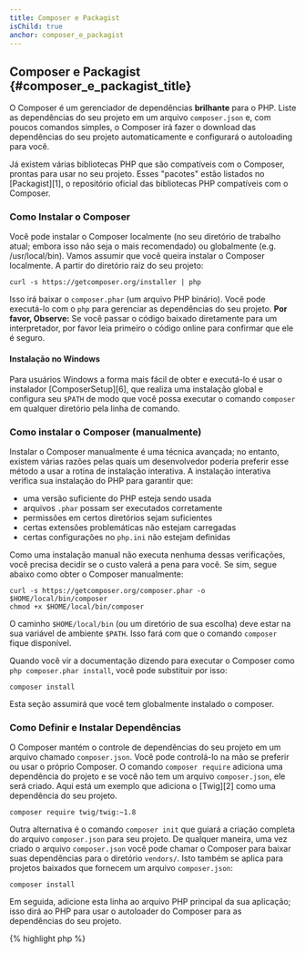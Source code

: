 ```yaml
---
title: Composer e Packagist
isChild: true
anchor: composer_e_packagist
---
```


## Composer e Packagist {#composer_e_packagist_title}

O Composer é um gerenciador de dependências **brilhante** para o PHP. Liste as dependências do seu projeto em um
arquivo `composer.json` e, com poucos comandos simples, o Composer irá fazer o download das dependências do seu
projeto automaticamente e configurará o autoloading para você.

Já existem várias bibliotecas PHP que são compatíveis com o Composer, prontas para usar no seu projeto. Esses "pacotes"
estão listados no [Packagist][1], o repositório oficial das bibliotecas PHP compatíveis com o Composer.

### Como Instalar o Composer

Você pode instalar o Composer localmente (no seu diretório de trabalho atual; embora isso não seja o mais recomendado)
ou globalmente (e.g. /usr/local/bin). Vamos assumir que você queira instalar o Composer localmente. A partir do
diretório raiz do seu projeto:

    curl -s https://getcomposer.org/installer | php

Isso irá baixar o `composer.phar` (um arquivo PHP binário). Você pode executá-lo com o `php` para gerenciar as
dependências do seu projeto. <strong>Por favor, Observe:</strong> Se você passar o código baixado diretamente para um
interpretador, por favor leia primeiro o código online para confirmar que ele é seguro.

#### Instalação no Windows
Para usuários Windows a forma mais fácil de obter e executá-lo é usar o instalador [ComposerSetup][6], que realiza uma instalação global e configura seu `$PATH` de modo que você possa executar o comando `composer` em qualquer diretório pela linha de comando. 

### Como instalar o Composer (manualmente)

Instalar o Composer manualmente é uma técnica avançada; no entanto, existem várias razões pelas quais um
desenvolvedor poderia preferir esse método a usar a rotina de instalação interativa. A instalação interativa verifica
sua instalação do PHP para garantir que:

- uma versão suficiente do PHP esteja sendo usada
- arquivos `.phar` possam ser executados corretamente
- permissões em certos diretórios sejam suficientes
- certas extensões problemáticas não estejam carregadas
- certas configurações no `php.ini` não estejam definidas

Como uma instalação manual não executa nenhuma dessas verificações, você precisa decidir se o custo valerá a pena
para você. Se sim, segue abaixo como obter o Composer manualmente:

    curl -s https://getcomposer.org/composer.phar -o $HOME/local/bin/composer
    chmod +x $HOME/local/bin/composer

O caminho `$HOME/local/bin` (ou um diretório de sua escolha) deve estar na sua variável de ambiente `$PATH`. Isso
fará com que o comando `composer` fique disponível.

Quando você vir a documentação dizendo para executar o Composer como `php composer.phar install`, você pode
substituir por isso:

    composer install

Esta seção assumirá que você tem globalmente instalado o composer.

### Como Definir e Instalar Dependências

O Composer mantém o controle de dependências do seu projeto em um arquivo chamado `composer.json`. Você pode
controlá-lo na mão se preferir ou usar o próprio Composer. O comando `composer require` adiciona uma dependência do
projeto e se você não tem um arquivo `composer.json`, ele será criado. Aqui está um exemplo que adiciona
o [Twig][2] como uma dependência do seu projeto.

    composer require twig/twig:~1.8

Outra alternativa é o comando `composer init` que guiará a criação completa do arquivo `composer.json` para
seu projeto. De qualquer maneira, uma vez criado o arquivo `composer.json` você pode chamar o Composer para baixar suas
dependências para o diretório `vendors/`. Isto também se aplica para projetos baixados que fornecem um arquivo
`composer.json`:

    composer install

Em seguida, adicione esta linha ao arquivo PHP principal da sua aplicação; isso dirá ao PHP para usar o autoloader do
Composer para as dependências do seu projeto.

{% highlight php %}
<?php
require 'vendor/autoload.php';
{% endhighlight %}

Agora você pode usar as dependências do seu projeto, e elas serão carregadas automaticamente sob demanda.

### Atualizando suas dependências

O Composer cria um arquivo chamado `composer.lock` que armazena a versão exata de cada pacote baixado quando você
executou `php composer.phar install`. Se você compartilhar seu projeto com outros desenvolvedores e o arquivo
`composer.lock` é parte da sua distribuição, quando executarem `php composer.phar install` eles receberão as mesmas
versões como você.
Para atualizar suas dependências, execute `php composer.phar update`.
Isso é muito útil quando você define as versões requiridas. Por exemplo, a versão requerida de ~1.8 significa "qualquer
versão mais recente que 1.8.0, mas menos recente do que 2.0.x-dev". Você também pode usar o curinga `*` como `1.8.*`. Agora
o comando `php composer.phar update` do Composer atualizará todas as suas dependências para a versão mais recente que
se encaixa às restrições definidas.

### Notificações de Atualização

Para receber notificações sobre novas versões você pode se inscrever no [VersionEye][3], um serviço web que pode
monitorar sua conta GitHub e BitBucket para arquivos `composer.json` e envia emails com as novas versões do pacote.

### Verificando suas dependências para as questões de segurança

O [Security Advisories Checker][4] é um serviço web e uma ferramenta de linha de comando, ambos examinarão seu arquivo
`composer.lock` e dirão se você precisa atualizar alguma das dependências.

* [Aprenda sobre o Composer][5]

[1]: http://packagist.org/
[2]: http://twig.sensiolabs.org
[3]: https://www.versioneye.com/
[4]: https://security.sensiolabs.org/
[5]: http://getcomposer.org/doc/00-intro.md
[6]: https://getcomposer.org/Composer-Setup.exe
